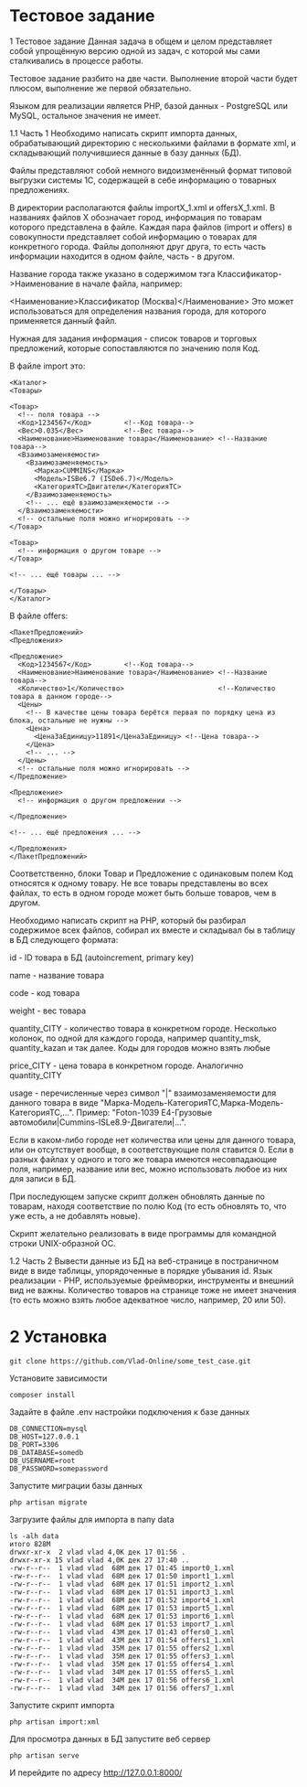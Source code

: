 # Тестовое задание
1 Тестовое задание
Данная задача в общем и целом представляет собой упрощённую версию одной из задач, с которой мы сами сталкивались в процессе работы.

Тестовое задание разбито на две части. Выполнение второй части будет плюсом, выполнение же первой обязательно.

Языком для реализации является PHP, базой данных - PostgreSQL или MySQL, остальное значения не имеет.

1.1 Часть 1
Необходимо написать скрипт импорта данных, обрабатывающий директорию с несколькими файлами в формате xml, и складывающий получившиеся данные в базу данных (БД).

Файлы представляют собой немного видоизменённый формат типовой выгрузки системы 1С, содержащей в себе информацию о товарных предложениях.

В директории располагаются файлы importX_1.xml и offersX_1.xml. В названиях файлов X обозначает город, информация по товарам которого представлена в файле. Каждая пара файлов (import и offers) в совокупности представляет собой информацию о товарах для конкретного города. Файлы дополняют друг друга, то есть часть информации находится в одном файле, часть - в другом.

Название города также указано в содержимом тэга Классификатор->Наименование в начале файла, например:

<Наименование>Классификатор (Москва)</Наименование>
Это может использоваться для определения названия города, для которого применяется данный файл.

Нужная для задания информация - список товаров и торговых предложений, которые сопоставляются по значению поля Код.

В файле import это:

    <Каталог>
    <Товары>

    <Товар>
      <!-- поля товара -->
      <Код>1234567</Код>        <!--Код товара-->
      <Вес>0.035</Вес>          <!--Вес товара-->
      <Наименование>Наименование товара</Наименование> <!--Название товара-->
      <Взаимозаменяемости>
        <Взаимозаменяемость>
          <Марка>CUMMINS</Марка>
          <Модель>ISBe6.7 (ISDe6.7)</Модель>
          <КатегорияТС>Двигатели</КатегорияТС>
        </Взаимозаменяемость>
        <!-- ... ещё взаимозаменяемости -->
      </Взаимозаменяемости>
      <!-- остальные поля можно игнорировать -->
    </Товар>

    <Товар>
      <!-- информация о другом товаре -->
    </Товар>

    <!-- ... ещё товары ... -->

    </Товары>
    </Каталог>
В файле offers:

    <ПакетПредложений>
    <Предложения>

    <Предложение>
      <Код>1234567</Код>        <!--Код товара-->
      <Наименование>Наименование товара</Наименование> <!--Название товара-->
      <Количество>1</Количество>                       <!--Количество товара в данном городе-->
      <Цены>
        <!-- В качестве цены товара берётся первая по порядку цена из блока, остальные не нужны -->
        <Цена>
          <ЦенаЗаЕдиницу>11891</ЦенаЗаЕдиницу> <!--Цена товара-->
        </Цена>
        <!-- ... -->
      </Цены>
      <!-- остальные поля можно игнорировать -->
    </Предложение>

    <Предложение>
      <!-- информация о другом предложении -->

    </Предложение>

    <!-- ... ещё предложения ... -->

    </Предложения>
    </ПакетПредложений>
Соответственно, блоки Товар и Предложение с одинаковым полем Код относятся к одному товару. Не все товары представлены во всех файлах, то есть в одном городе может быть больше товаров, чем в другом.

Необходимо написать скрипт на PHP, который бы разбирал содержимое всех файлов, собирал их вместе и складывал бы в таблицу в БД следующего формата:

id - ID товара в БД (autoincrement, primary key)

name - название товара

code - код товара

weight - вес товара

quantity_CITY - количество товара в конкретном городе. Несколько колонок, по одной для каждого города, например quantity_msk, quantity_kazan и так далее. Коды для городов можно взять любые

price_CITY - цена товара в конкретном городе. Аналогично quantity_CITY

usage - перечисленные через символ "|" взаимозаменяемости для данного товара в виде "Марка-Модель-КатегорияТС,Марка-Модель-КатегорияТС,…". Пример: "Foton-1039 E4-Грузовые автомобили|Cummins-ISLe8.9-Двигатели|…".

Если в каком-либо городе нет количества или цены для данного товара, или он отсутствует вообще, в соответствующие поля ставится 0. Если в разных файлах у одного и того же товара имеются несовпадающие поля, например, название или вес, можно использовать любое из них для записи в БД.

При последующем запуске скрипт должен обновлять данные по товарам, находя соответствие по полю Код (то есть обновлять то, что уже есть, а не добавлять новые).

Скрипт желательно реализовать в виде программы для командной строки UNIX-образной ОС.

1.2 Часть 2
Вывести данные из БД на веб-странице в постраничном виде в виде таблицы, упорядоченные в порядке убывания id. Язык реализации - PHP, используемые фреймворки, инструменты и внешний вид не важны. Количество товаров на странице тоже не имеет значения (то есть можно взять любое адекватное число, например, 20 или 50).


# 2 Установка
    git clone https://github.com/Vlad-Online/some_test_case.git
Установите зависимости
    
    composer install

Задайте в файле .env настройки подключения к базе данных

    DB_CONNECTION=mysql
    DB_HOST=127.0.0.1
    DB_PORT=3306
    DB_DATABASE=somedb
    DB_USERNAME=root
    DB_PASSWORD=somepassword
    
Запустите миграции базы данных

    php artisan migrate
    
Загрузите файлы для импорта в папу data

    ls -alh data
    итого 828M
    drwxr-xr-x  2 vlad vlad 4,0K дек 17 01:56 .
    drwxr-xr-x 15 vlad vlad 4,0K дек 27 17:40 ..
    -rw-r--r--  1 vlad vlad  68M дек 17 01:45 import0_1.xml
    -rw-r--r--  1 vlad vlad  68M дек 17 01:50 import1_1.xml
    -rw-r--r--  1 vlad vlad  68M дек 17 01:51 import2_1.xml
    -rw-r--r--  1 vlad vlad  68M дек 17 01:51 import3_1.xml
    -rw-r--r--  1 vlad vlad  68M дек 17 01:52 import4_1.xml
    -rw-r--r--  1 vlad vlad  68M дек 17 01:53 import5_1.xml
    -rw-r--r--  1 vlad vlad  68M дек 17 01:53 import6_1.xml
    -rw-r--r--  1 vlad vlad  68M дек 17 01:53 import7_1.xml
    -rw-r--r--  1 vlad vlad  43M дек 17 01:43 offers0_1.xml
    -rw-r--r--  1 vlad vlad  43M дек 17 01:54 offers1_1.xml
    -rw-r--r--  1 vlad vlad  35M дек 17 01:55 offers2_1.xml
    -rw-r--r--  1 vlad vlad  35M дек 17 01:55 offers3_1.xml
    -rw-r--r--  1 vlad vlad  35M дек 17 01:55 offers4_1.xml
    -rw-r--r--  1 vlad vlad  34M дек 17 01:55 offers5_1.xml
    -rw-r--r--  1 vlad vlad  34M дек 17 01:56 offers6_1.xml
    -rw-r--r--  1 vlad vlad  34M дек 17 01:56 offers7_1.xml

Запустите скрипт импорта

    php artisan import:xml
    
Для просмотра данных в БД запустите веб сервер

    php artisan serve
    
И перейдите по адресу http://127.0.0.1:8000/
